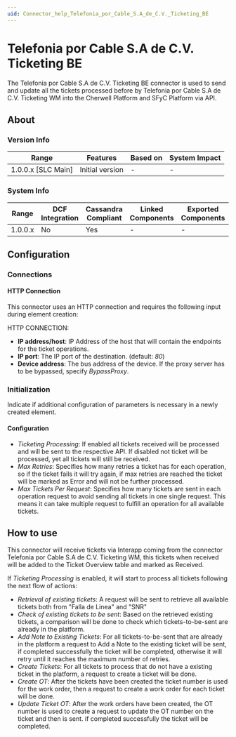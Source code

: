 ```yaml
---
uid: Connector_help_Telefonia_por_Cable_S.A_de_C.V._Ticketing_BE
---
```


# Telefonia por Cable S.A de C.V. Ticketing BE

The Telefonia por Cable S.A de C.V. Ticketing BE connector is used to send and update all the tickets processed before by Telefonia por Cable S.A de C.V. Ticketing WM into the Cherwell Platform and SFyC Platform via API. 

## About

### Version Info

| Range              | Features        | Based on | System Impact |
|--------------------|-----------------|----------|---------------|
| 1.0.0.x [SLC Main] | Initial version | -        | -             |

### System Info

| Range   | DCF Integration | Cassandra Compliant | Linked Components                                                                                     | Exported Components |
|---------|-----------------|---------------------|-------------------------------------------------------------------------------------------------------|---------------------|
| 1.0.0.x | No              | Yes                 | - | -                   |

## Configuration

### Connections

#### HTTP Connection

This connector uses an HTTP connection and requires the following input during element creation:

HTTP CONNECTION:

  - **IP address/host**: IP Address of the host that will contain the endpoints for the ticket operations.
  - **IP port**: The IP port of the destination. (default: *80*)
  - **Device address**: The bus address of the device. If the proxy server has to be bypassed, specify *BypassProxy*.


### Initialization

Indicate if additional configuration of parameters is necessary in a newly created element.

#### Configuration

- *Ticketing Processing*: If enabled all tickets received will be processed and will be sent to the respective API. If disabled not ticket will be processed, yet all tickets will still be received.
- *Max Retries*: Specifies how many retries a ticket has for each operation, so if the ticket fails it will try again, if max retries are reached the ticket will be marked as Error and will not be further processed. 
- *Max Tickets Per Request*: Specifies how many tickets are sent in each operation request to avoid sending all tickets in one single request. This means it can take multiple request to fulfill an operation for all available tickets.


## How to use

This connector will receive tickets via Interapp coming from the connector Telefonia por Cable S.A de C.V. Ticketing WM, this tickets when received will be added to the Ticket Overview table and marked as Received.

If *Ticketing Processing* is enabled, it will start to process all tickets following the next flow of actions:

- *Retrieval of existing tickets*: A request will be sent to retrieve all available tickets both from "Falla de Linea" and "SNR"
- *Check of existing tickets to be sent*: Based on the retrieved existing tickets, a comparison will be done to check which tickets-to-be-sent are already in the platform.
- *Add Note to Existing Tickets*: For all tickets-to-be-sent that are already in the platform a request to Add a Note to the existing ticket will be sent, if completed successfully the ticket will be completed, otherwise it will retry until it reaches the maximum number of retries.
- *Create Tickets*: For all tickets to process that do not have a existing ticket in the platform, a request to create a ticket will be done.
- *Create OT*: After the tickets have been created the ticket number is used for the work order, then a request to create a work order for each ticket will be done.
- *Update Ticket OT*: After the work orders have been created, the OT number is used to create a request to update the OT number on the ticket and then is sent. if completed successfully the ticket will be completed.


